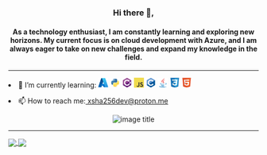 <dev id="header" align="center">
<H3 align="center">
Hi there 👋,
</H3>
<H4 align="center">
As a technology enthusiast, I am constantly learning and exploring new horizons. My current focus is on cloud development with Azure, and I am always eager to take on new challenges and expand my knowledge in the field.
</H4>
</dev>

<hr size="3" width="100%" color="blue" align="center">

<p dir="auto">
  <li>  🌱 I’m currently learning: </l> 
  <code><a target="_blank" rel="noopener noreferrer nofollow" href="https://github.com/devicons/devicon/blob/master/icons/azure/azure-original.svg"><img height="20" alt="typescript" src="https://github.com/devicons/devicon/blob/master/icons/azure/azure-original.svg" style="max-width: 100%;"></a></code>
  <code><a target="_blank" rel="noopener noreferrer nofollow" href="https://github.com/devicons/devicon/blob/master/icons/python/python-original.svg"><img height="20" alt="typescript" src="https://github.com/devicons/devicon/blob/master/icons/python/python-original.svg" style="max-width: 100%;"></a></code>
<code><a target="_blank" rel="noopener noreferrer nofollow" href="https://github.com/devicons/devicon/blob/master/icons/csharp/csharp-original.svg"><img height="20" alt="nodejs" src="https://github.com/devicons/devicon/blob/master/icons/csharp/csharp-original.svg" style="max-width: 100%;"></a></code>
<code><a target="_blank" rel="noopener noreferrer nofollow" href="https://raw.githubusercontent.com/github/explore/80688e429a7d4ef2fca1e82350fe8e3517d3494d/topics/javascript/javascript.png"><img height="20" alt="javascript" src="https://raw.githubusercontent.com/github/explore/80688e429a7d4ef2fca1e82350fe8e3517d3494d/topics/javascript/javascript.png" style="max-width: 100%;"></a></code>
 <code><a target="_blank" rel="noopener noreferrer nofollow" href="https://github.com/devicons/devicon/blob/master/icons/c/c-original.svg"><img height="20" alt="graphql" src="https://github.com/devicons/devicon/blob/master/icons/c/c-original.svg" style="max-width: 100%;"></a></code>
<code><a target="_blank" rel="noopener noreferrer nofollow" href="https://github.com/devicons/devicon/blob/master/icons/java/java-original.svg"><img height="20" alt="react" src="https://github.com/devicons/devicon/blob/master/icons/java/java-original.svg" style="max-width: 100%;"></a></code>
<code><a target="_blank" rel="https://github.com/devicons/devicon/blob/master/icons/css3/css3-original.svg"><img height="20" alt="nodejs" src="https://github.com/devicons/devicon/blob/master/icons/css3/css3-original.svg" style="max-width: 100%;"></a></code>
<code><a target="_blank" rel="https://github.com/devicons/devicon/blob/master/icons/html5/html5-original.svg"><img height="20" alt="nodejs" src="https://github.com/devicons/devicon/blob/master/icons/html5/html5-original.svg" style="max-width: 100%;"></a></code>
</p>

<p><li>  📫 How to reach me:<a href="mailto:xsha256dev@proton.me "> xsha256dev@proton.me</a> </l> </p>

<p align="center">
<img src="https://komarev.com/ghpvc/?username=xsha256&label=Profile+views&style=plastic&color=blue" alt="image title" data-canonical-src="https://rushter.com/counter.svg" style="max-width: 100%;">
 </p>



<hr size="3" width="100%" color="blue" align="center">


<a href="https://github.com/anuraghazra/github-readme-stats">
  <img align="center" src="https://github-readme-stats.vercel.app/api/top-langs/?username=xsha256&langs_count=10" />
</a>
<a href="https://git.io/streak-stats">
  <img align="center" src="https://github-readme-streak-stats.herokuapp.com?user=xsha256&theme=holi-theme" />
</a>




<!-- Comentario:

 [![HitCount](https://hits.dwyl.com/xsha256/Counter.svg?style=flat)](http://hits.dwyl.com/xsha256/Counter)
  [![HitCount](https://hits.dwyl.com/xsha256/Counter.svg?style=flat&show=unique)](http://hits.dwyl.com/xsha256/Counter)
  [![HitCount](https://hits.dwyl.com/xsha256/Counter.svg?style=flat-square)](http://hits.dwyl.com/xsha256/Counter)
  ![](https://komarev.com/ghpvc/?username=xsha256&label=PROFILE+VIEWS&style=plastic&color=blue)

<a href="https://github.com/anuraghazra/github-readme-stats">
  <img align="center" src="https://github-readme-stats.vercel.app/api/top-langs/?username=anuraghazra&langs_count=8)](https://github.com/anuraghazra/github-readme-stats)&langs_count=8))](https://github.com/anuraghazra/github-readme-stats" />
</a>


 <a href="https://github-readme-stats.vercel.app/api?username=xsha256&show_icons=true&theme=radical">
  <img align="center" src="https://github-readme-stats.vercel.app/api?username=xsha256&show_icons=true&&theme=transparent&count_private=true" />
</a>

**xsha256/xsha256** is a ✨ _special_ ✨ repository because its `README.md` (this file) appears on your GitHub profile.

Here are some ideas to get you started:

- 🔭 I’m currently working on ...
- 🌱 I’m currently learning ...
- 👯 I’m looking to collaborate on ...
- 🤔 I’m looking for help with ...
- 💬 Ask me about ...
- 📫 How to reach me: ...
- 😄 Pronouns: ...
- ⚡ Fun fact: ...
-->
